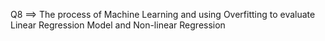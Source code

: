 
Q8 ==> The process of Machine Learning and using Overfitting to evaluate Linear Regression Model and Non-linear Regression
